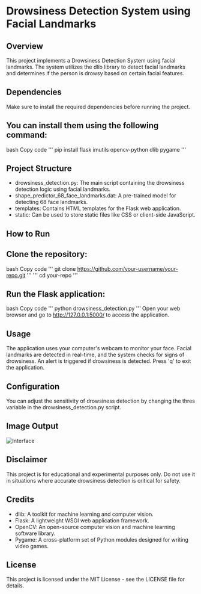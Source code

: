# Drowsiness Detection System using Facial Landmarks
## Overview
This project implements a Drowsiness Detection System using facial landmarks. 
The system utilizes the dlib library to detect facial landmarks and determines if the person is drowsy based on certain facial features.

## Dependencies
Make sure to install the required dependencies before running the project. 

## You can install them using the following command:
bash
Copy code
''' pip install flask imutils opencv-python dlib pygame '''

## Project Structure

* drowsiness_detection.py: The main script containing the drowsiness detection logic using facial landmarks.
* shape_predictor_68_face_landmarks.dat: A pre-trained model for detecting 68 face landmarks.
* templates: Contains HTML templates for the Flask web application.
* static: Can be used to store static files like CSS or client-side JavaScript.

## How to Run
## Clone the repository:
bash
Copy code
''' git clone https://github.com/your-username/your-repo.git '''
''' cd your-repo '''

## Run the Flask application:
bash
Copy code
''' python drowsiness_detection.py '''
Open your web browser and go to http://127.0.0.1:5000/ to access the application.

## Usage
The application uses your computer's webcam to monitor your face.
Facial landmarks are detected in real-time, and the system checks for signs of drowsiness.
An alert is triggered if drowsiness is detected.
Press 'q' to exit the application.

## Configuration
You can adjust the sensitivity of drowsiness detection by changing the thres variable in the drowsiness_detection.py script.

## Image Output
![Interface](https://github.com/gb3801/Driver-Drowsiness-detection-system/blob/main/static/car.png)

## Disclaimer
This project is for educational and experimental purposes only. 
Do not use it in situations where accurate drowsiness detection is critical for safety.

## Credits
* dlib: A toolkit for machine learning and computer vision.
* Flask: A lightweight WSGI web application framework.
* OpenCV: An open-source computer vision and machine learning software library.
* Pygame: A cross-platform set of Python modules designed for writing video games.

## License
This project is licensed under the MIT License - see the LICENSE file for details.
